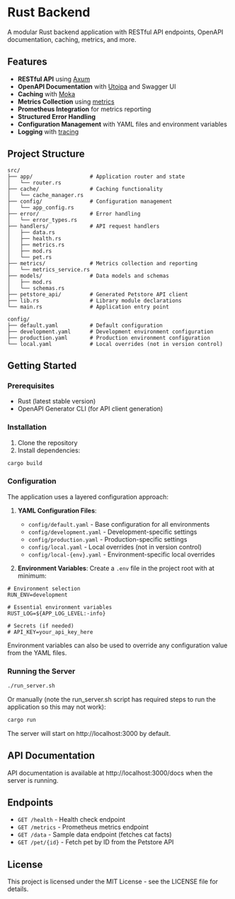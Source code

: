 # Rust Backend

A modular Rust backend application with RESTful API endpoints, OpenAPI documentation, caching, metrics, and more.

## Features

- **RESTful API** using [Axum](https://github.com/tokio-rs/axum)
- **OpenAPI Documentation** with [Utoipa](https://github.com/juhaku/utoipa) and Swagger UI
- **Caching** with [Moka](https://github.com/moka-rs/moka)
- **Metrics Collection** using [metrics](https://github.com/metrics-rs/metrics)
- **Prometheus Integration** for metrics reporting
- **Structured Error Handling**
- **Configuration Management** with YAML files and environment variables
- **Logging** with [tracing](https://github.com/tokio-rs/tracing)

## Project Structure

```
src/
├── app/                  # Application router and state
│   └── router.rs
├── cache/                # Caching functionality
│   └── cache_manager.rs
├── config/               # Configuration management
│   └── app_config.rs
├── error/                # Error handling
│   └── error_types.rs
├── handlers/             # API request handlers
│   ├── data.rs
│   ├── health.rs
│   ├── metrics.rs
│   ├── mod.rs
│   └── pet.rs
├── metrics/              # Metrics collection and reporting
│   └── metrics_service.rs
├── models/               # Data models and schemas
│   ├── mod.rs
│   └── schemas.rs
├── petstore_api/         # Generated Petstore API client
├── lib.rs                # Library module declarations
└── main.rs               # Application entry point

config/
├── default.yaml          # Default configuration
├── development.yaml      # Development environment configuration
├── production.yaml       # Production environment configuration
└── local.yaml            # Local overrides (not in version control)
```

## Getting Started

### Prerequisites

- Rust (latest stable version)
- OpenAPI Generator CLI (for API client generation)

### Installation

1. Clone the repository
2. Install dependencies:

```bash
cargo build
```

### Configuration

The application uses a layered configuration approach:

1. **YAML Configuration Files**:
   - `config/default.yaml` - Base configuration for all environments
   - `config/development.yaml` - Development-specific settings
   - `config/production.yaml` - Production-specific settings
   - `config/local.yaml` - Local overrides (not in version control)
   - `config/local-{env}.yaml` - Environment-specific local overrides

2. **Environment Variables**:
   Create a `.env` file in the project root with at minimum:

```
# Environment selection
RUN_ENV=development

# Essential environment variables
RUST_LOG=${APP_LOG_LEVEL:-info}

# Secrets (if needed)
# API_KEY=your_api_key_here
```

Environment variables can also be used to override any configuration value from the YAML files.

### Running the Server

```bash
./run_server.sh
```

Or manually (note the run_server.sh script has required steps to run the application so this may not work):

```bash
cargo run
```

The server will start on http://localhost:3000 by default.

## API Documentation

API documentation is available at http://localhost:3000/docs when the server is running.

## Endpoints

- `GET /health` - Health check endpoint
- `GET /metrics` - Prometheus metrics endpoint
- `GET /data` - Sample data endpoint (fetches cat facts)
- `GET /pet/{id}` - Fetch pet by ID from the Petstore API

## License

This project is licensed under the MIT License - see the LICENSE file for details. 